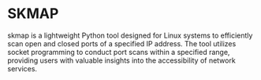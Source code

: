 # SKMAP
skmap is a lightweight Python tool designed for Linux systems to efficiently scan open and closed ports of a specified IP address. The tool utilizes socket programming to conduct port scans within a specified range, providing users with valuable insights into the accessibility of network services.
